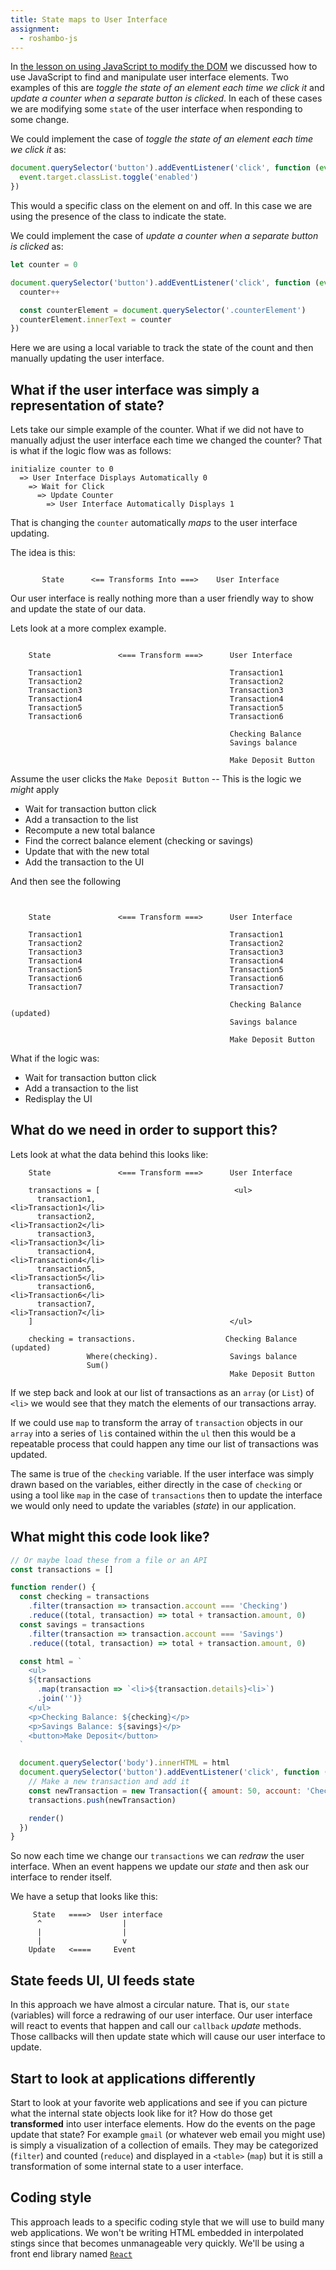 ```yaml
---
title: State maps to User Interface
assignment:
  - roshambo-js
---
```


In [the lesson on using JavaScript to modify the DOM](/lessons/js-dom) we
discussed how to use JavaScript to find and manipulate user interface elements.
Two examples of this are _toggle the state of an element each time we click it_
and _update a counter when a separate button is clicked_. In each of these cases
we are modifying some `state` of the user interface when responding to some
change.

We could implement the case of _toggle the state of an element each time we
click it_ as:

```javascript
document.querySelector('button').addEventListener('click', function (event) {
  event.target.classList.toggle('enabled')
})
```

This would a specific class on the element on and off. In this case we are using
the presence of the class to indicate the state.

We could implement the case of _update a counter when a separate button is
clicked_ as:

```javascript
let counter = 0

document.querySelector('button').addEventListener('click', function (event) {
  counter++

  const counterElement = document.querySelector('.counterElement')
  counterElement.innerText = counter
})
```

Here we are using a local variable to track the state of the count and then
manually updating the user interface.

## What if the user interface was simply a representation of state?

Lets take our simple example of the counter. What if we did not have to manually
adjust the user interface each time we changed the counter? That is what if the
logic flow was as follows:

```
initialize counter to 0
  => User Interface Displays Automatically 0
    => Wait for Click
      => Update Counter
        => User Interface Automatically Displays 1
```

That is changing the `counter` automatically _maps_ to the user interface
updating.

The idea is this:

```

       State      <== Transforms Into ===>    User Interface

```

Our user interface is really nothing more than a user friendly way to show and
update the state of our data.

Lets look at a more complex example.

```

    State               <=== Transform ===>      User Interface

    Transaction1                                 Transaction1
    Transaction2                                 Transaction2
    Transaction3                                 Transaction3
    Transaction4                                 Transaction4
    Transaction5                                 Transaction5
    Transaction6                                 Transaction6

                                                 Checking Balance
                                                 Savings balance

                                                 Make Deposit Button

```

Assume the user clicks the `Make Deposit Button` -- This is the logic we _might_
apply

- Wait for transaction button click
- Add a transaction to the list
- Recompute a new total balance
- Find the correct balance element (checking or savings)
- Update that with the new total
- Add the transaction to the UI

And then see the following

```


    State               <=== Transform ===>      User Interface

    Transaction1                                 Transaction1
    Transaction2                                 Transaction2
    Transaction3                                 Transaction3
    Transaction4                                 Transaction4
    Transaction5                                 Transaction5
    Transaction6                                 Transaction6
    Transaction7                                 Transaction7

                                                 Checking Balance (updated)
                                                 Savings balance

                                                 Make Deposit Button

```

What if the logic was:

- Wait for transaction button click
- Add a transaction to the list
- Redisplay the UI

## What do we need in order to support this?

Lets look at what the data behind this looks like:

```
    State               <=== Transform ===>      User Interface

    transactions = [                              <ul>
      transaction1,                                <li>Transaction1</li>
      transaction2,                                <li>Transaction2</li>
      transaction3,                                <li>Transaction3</li>
      transaction4,                                <li>Transaction4</li>
      transaction5,                                <li>Transaction5</li>
      transaction6,                                <li>Transaction6</li>
      transaction7,                                <li>Transaction7</li>
    ]                                            </ul>

    checking = transactions.                    Checking Balance (updated)
                 Where(checking).                Savings balance
                 Sum()
                                                 Make Deposit Button
```

If we step back and look at our list of transactions as an `array` (or `List`)
of `<li>` we would see that they match the elements of our transactions array.

If we could use `map` to transform the array of `transaction` objects in our
`array` into a series of `li`s contained within the `ul` then this would be a
repeatable process that could happen any time our list of transactions was
updated.

The same is true of the `checking` variable. If the user interface was simply
drawn based on the variables, either directly in the case of `checking` or using
a tool like `map` in the case of `transactions` then to update the interface we
would only need to update the variables (_state_) in our application.

## What might this code look like?

```js
// Or maybe load these from a file or an API
const transactions = []

function render() {
  const checking = transactions
    .filter(transaction => transaction.account === 'Checking')
    .reduce((total, transaction) => total + transaction.amount, 0)
  const savings = transactions
    .filter(transaction => transaction.account === 'Savings')
    .reduce((total, transaction) => total + transaction.amount, 0)

  const html = `
    <ul>
    ${transactions
      .map(transaction => `<li>${transaction.details}<li>`)
      .join('')}
    </ul>
    <p>Checking Balance: ${checking}</p>
    <p>Savings Balance: ${savings}</p>
    <button>Make Deposit</button>
  `

  document.querySelector('body').innerHTML = html
  document.querySelector('button').addEventListener('click', function () {
    // Make a new transaction and add it
    const newTransaction = new Transaction({ amount: 50, account: 'Checking' })
    transactions.push(newTransaction)

    render()
  })
}
```

So now each time we change our `transactions` we can _redraw_ the user
interface. When an event happens we update our _state_ and then ask our
interface to render itself.

We have a setup that looks like this:

```
     State   ====>  User interface
      ^                  |
      |                  |
      |                  v
    Update   <====     Event
```

## State feeds UI, UI feeds state

In this approach we have almost a circular nature. That is, our `state`
(variables) will force a redrawing of our user interface. Our user interface
will react to events that happen and call our `callback` _update_ methods. Those
callbacks will then update state which will cause our user interface to update.

## Start to look at applications differently

Start to look at your favorite web applications and see if you can picture what
the internal state objects look like for it? How do those get **transformed**
into user interface elements. How do the events on the page update that state?
For example `gmail` (or whatever web email you might use) is simply a
visualization of a collection of emails. They may be categorized (`filter`) and
counted (`reduce`) and displayed in a `<table>` (`map`) but it is still a
transformation of some internal state to a user interface.

## Coding style

This approach leads to a specific coding style that we will use to build many
web applications. We won't be writing HTML embedded in interpolated stings since
that becomes unmanageable very quickly. We'll be using a front end library named
[`React`](https://reactjs.org)
